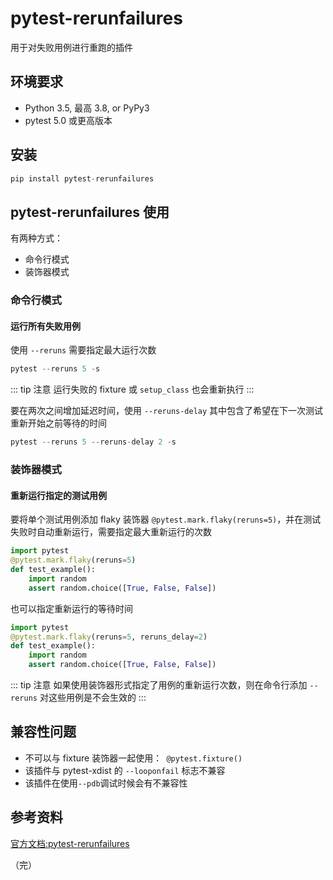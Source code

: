 # pytest-rerunfailures

用于对失败用例进行重跑的插件

## 环境要求

+ Python 3.5, 最高 3.8, or PyPy3
+ pytest 5.0 或更高版本

## 安装

```python
pip install pytest-rerunfailures
```
## pytest-rerunfailures 使用

有两种方式：
+ 命令行模式
+ 装饰器模式

### 命令行模式

#### 运行所有失败用例

使用 `--reruns` 需要指定最大运行次数
```python
pytest --reruns 5 -s
```
::: tip 注意
运行失败的 fixture 或 `setup_class` 也会重新执行
:::

要在两次之间增加延迟时间，使用 `--reruns-delay` 其中包含了希望在下一次测试重新开始之前等待的时间
```python
pytest --reruns 5 --reruns-delay 2 -s
```
### 装饰器模式

#### 重新运行指定的测试用例

要将单个测试用例添加 flaky 装饰器 `@pytest.mark.flaky(reruns=5)`，并在测试失败时自动重新运行，需要指定最大重新运行的次数
```python
import pytest
@pytest.mark.flaky(reruns=5)
def test_example():
    import random
    assert random.choice([True, False, False])
```
也可以指定重新运行的等待时间
```python
import pytest
@pytest.mark.flaky(reruns=5, reruns_delay=2)
def test_example():
    import random
    assert random.choice([True, False, False])
```
::: tip 注意
如果使用装饰器形式指定了用例的重新运行次数，则在命令行添加 `--reruns` 对这些用例是不会生效的
:::

## 兼容性问题

+ 不可以与 fixture 装饰器一起使用：` @pytest.fixture()`
+ 该插件与 pytest-xdist 的 `--looponfail` 标志不兼容
+ 该插件在使用`--pdb`调试时候会有不兼容性

## 参考资料

[官方文档:pytest-rerunfailures](https://github.com/pytest-dev/pytest-rerunfailures)

（完）